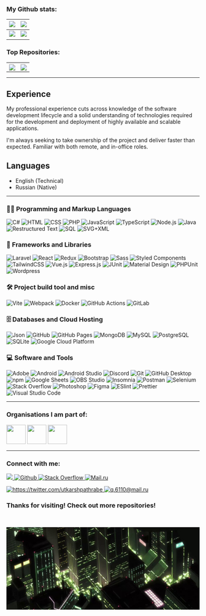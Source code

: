 

<!--
github, default, buefy, swift, transparent, vue
-->

<!--
<picture>
    <source
        srcset="assets/images/sidebar.jpg"
        media="(prefers-color-scheme: dark)"
    />
    <source
        srcset="assets/images/sidebar.jpg"
        media="(prefers-color-scheme: light), (prefers-color-scheme: no-preference)"
    />
    <img src="assets/images/sidebar.jpg" />
</picture>
-->
<!--
<picture>
    <source media="(prefers-color-scheme: dark)" srcset="https://user-images.githubusercontent.com/25423296/163456776-7f95b81a-f1ed-45f7-b7ab-8fa810d529fa.png">
    <img alt="Shows an illustrated sun in light color mode and a moon with stars in dark color mode." src="https://user-images.githubusercontent.com/25423296/163456779-a8556205-d0a5-45e2-ac17-42d089e3c3f8.png">
</picture>
-->

### My Github stats:

<table>
    <thead>
        <tr>
            <th>
                <img src="https://github-profile-summary-cards.vercel.app/api/cards/profile-details?username=veffo&theme=github" />
            </th>
            <th>
                <img src="https://github-readme-streak-stats.herokuapp.com/?user=veffo&theme=buefy&background=white" />
            </th>
        </tr>
    </thead>
    <tbody>
        <tr>
            <td>
                <img src="https://github-readme-stats.vercel.app/api?username=veffo&show_icons=true&locale=en&theme=buefy&count_private=true&include_all_commits=true&hide_border=true" />
            </td>
            <td>
                <img src="https://github-readme-stats.vercel.app/api/top-langs?username=anuraghazra&show_icons=true&locale=en&layout=compact&theme=buefy&langs_count=6&hide_border=true" />
            </td>
        </tr>
    </tbody>
</table>

### Top Repositories:

<table>
    <tbody>
        <tr>
            <td>
                <a href="https://github.com/veffo/Unity-2D-v6-Associative-Array-Limit" target="_blank">
                    <img align="center" src="https://github-readme-stats.vercel.app/api/pin/?username=veffo&repo=Unity-2D-v6-Associative-Array-Limit&theme=buefy&hide_border=true" />
                </a>
            </td>
            <td>
                <a href="https://github.com/anuraghazra/anuraghazra.github.io" target="_blank">
                    <img align="center" src="https://github-readme-stats.vercel.app/api/pin/?username=anuraghazra&repo=anuraghazra.github.io&theme=buefy&hide_border=true" />
                </a>
            </td>
        </tr>
    </tbody>
</table>

---

## Experience

My professional experience cuts across knowledge of the software development lifecycle and a solid understanding of technologies required for the development and deployment of highly available and scalable applications.

I'm always seeking to take ownership of the project and deliver faster than expected. Familiar with both remote, and in-office roles.

## Languages
- English (Technical)
- Russian (Native)

---

### :woman_technologist: Programming and Markup Languages

<p>
    <img alt="C#" src="https://custom-icon-badges.demolab.com/badge/C%23-68217A.svg?logo=cs2&logoColor=white" />
    <img alt="HTML" src="https://img.shields.io/badge/HTML-E34F26.svg?logo=html5&logoColor=white" />
    <img alt="CSS" src="https://img.shields.io/badge/CSS-1572B6.svg?logo=css3&logoColor=white" />
    <img alt="PHP" src="https://img.shields.io/badge/PHP-777BB4.svg?logo=php&logoColor=white" />
    <img alt="JavaScript" src="https://img.shields.io/badge/JavaScript-F7DF1E.svg?logo=javascript&logoColor=black" />
    <img alt="TypeScript" src="https://img.shields.io/badge/TypeScript-007ACC.svg?logo=typescript&logoColor=white" />
    <img alt="Node.js" src="https://img.shields.io/badge/Node.js-43853D.svg?logo=node.js&logoColor=white" />
    <img alt="Java" src="https://custom-icon-badges.demolab.com/badge/Java-007396.svg?logo=java&logoColor=white" />
    <img alt="Restructured Text" src="https://img.shields.io/badge/Restructured Text-3a4148.svg?logo=readthedocs&logoColor=white" />
    <img alt="SQL" src="https://custom-icon-badges.demolab.com/badge/SQL-025E8C.svg?logo=database&logoColor=white" />
    <img alt="SVG+XML" src="https://img.shields.io/badge/SVG%2BXML-e0982c.svg?logo=svg&logoColor=white" />
</p>

### 🧰 Frameworks and Libraries

<p>
    <img alt="Laravel" src="https://img.shields.io/badge/-Laravel-00599C?style=flat-square&logo=Laravel" />
    <img alt="React" src="https://img.shields.io/badge/-React-45b8d8?style=flat-square&logo=react&logoColor=white" />
    <img alt="Redux" src="https://img.shields.io/badge/-Redux-764ABC?style=flat-square&logo=redux&logoColor=white" />
    <img alt="Bootstrap" src="https://img.shields.io/badge/Bootstrap-7952B3.svg?logo=bootstrap&logoColor=white" />
    <img alt="Sass" src="https://img.shields.io/badge/-Sass-CC6699?style=flat-square&logo=sass&logoColor=white" />
    <img alt="Styled Components" src="https://img.shields.io/badge/-Styled_Components-db7092?style=flat-square&logo=styled-components&logoColor=white" />
    <img alt="TailwindCSS" src="https://img.shields.io/badge/-TailwindCSS-%231a202c?style=flat-square&logo=tailwind-css" />
    <img alt="Vue.js" src="https://img.shields.io/static/v1?label=&message=Vue.js&color=4FC08D&logo=vuedotjs&logoColor=white" />
    <img alt="Express.js" src="https://img.shields.io/badge/Express.js-404d59.svg?logo=express&logoColor=white" />
    <img alt="JUnit" src="https://custom-icon-badges.demolab.com/badge/JUnit-25A162.svg?logo=check-circle&logoColor=white" />
    <img alt="Material Design" src="https://img.shields.io/badge/Material%20Design-0081CB.svg?logo=material-design&logoColor=white" />
    <img alt="PHPUnit" src="https://custom-icon-badges.demolab.com/badge/PHPUnit-366488.svg?logo=test-tube&logoColor=white" />
    <img alt="Wordpress" src="https://img.shields.io/badge/Wordpress-21759B?logo=wordpress&logoColor=white" />
</p>

### 🛠️ Project build tool and misc

<p>
    <img alt="Vite" src="https://img.shields.io/badge/-Vite-%23646CFF?style=flat-square&logo=vite&logoColor=white" />
    <img alt="Webpack" src="https://img.shields.io/badge/-Webpack-2B3A42?style=flat-square&logo=webpack&logoColor=white" />
    <img alt="Docker" src="https://img.shields.io/badge/-Docker-46a2f1?style=flat-square&logo=docker&logoColor=white" />
    <img alt="GitHub Actions" src="https://img.shields.io/badge/-Github_Actions-2088FF?style=flat-square&logo=github-actions&logoColor=white" />
    <img alt="GitLab" src="https://img.shields.io/badge/-GitLab-FCA121?style=flat-square&logo=gitlab" />
</p>

### 🗄️ Databases and Cloud Hosting

<p>
    <img alt="Json" src="https://img.shields.io/badge/json-5E5C5C?style=flat&logo=json&logoColor=white" />
    <img alt="GitHub" src="https://img.shields.io/badge/-GitHub-181717?style=flat-square&logo=github" />
    <img alt="GitHub Pages" src="https://img.shields.io/badge/GitHub%20Pages-327FC7.svg?logo=github&logoColor=white" />
    <img alt="MongoDB" src ="https://img.shields.io/badge/MongoDB-4ea94b.svg?logo=mongodb&logoColor=white" />
    <img alt="MySQL" src="https://img.shields.io/badge/MySQL-F6A113.svg?logo=mysql&logoColor=white" />
    <img alt="PostgreSQL" src ="https://img.shields.io/badge/PostgreSQL-316192.svg?logo=postgresql&logoColor=white" />
    <img alt="SQLite" src ="https://img.shields.io/badge/SQLite-07405e.svg?logo=sqlite&logoColor=white" />
    <img alt="Google Cloud Platform" src="https://img.shields.io/badge/-Google_Cloud_Platform-1a73e8?style=flat-square&logo=google-cloud&logoColor=white" />
</p>

### 💻 Software and Tools

<p>
    <img alt="Adobe" src="https://img.shields.io/badge/Adobe-FF0000.svg?logo=adobe&logoColor=white" />
    <img alt="Android" src="https://img.shields.io/badge/Android-3DDC84?logo=android&logoColor=white" />
    <img alt="Android Studio" src="https://img.shields.io/badge/Android%20Studio-008678.svg?logo=android-studio&logoColor=white" />
    <img alt="Discord" src="https://img.shields.io/badge/-Discord-5865F2.svg?logo=discord&logoColor=white" />
    <img alt="Git" src="https://img.shields.io/badge/Git-F05033.svg?logo=git&logoColor=white" />
    <img alt="GitHub Desktop" src="https://img.shields.io/badge/GitHub%20Desktop-8034A9.svg?logo=github&logoColor=white" />
    <img alt="npm" src="https://img.shields.io/badge/-NPM-CB3837?style=flat-square&logo=npm&logoColor=white" />
    <img alt="Google Sheets" src="https://img.shields.io/badge/Sheets-34A853.svg?logo=google%20sheets&logoColor=white" />
    <img alt="OBS Studio" src="https://img.shields.io/badge/-OBS-302E31?logo=obs-studio&logoColor=white" />
    <img alt="Insomnia" src="https://img.shields.io/badge/-Insomnia-5849BE?style=flat-square&logo=insomnia&logoColor=white" />
    <img alt="Postman" src="https://img.shields.io/badge/Postman-FF6C37?logo=postman&logoColor=white" />
    <img alt="Selenium" src="https://img.shields.io/static/v1?label=&message=Selenium&color=43B02A&logo=selenium&logoColor=white" />
    <img alt="Stack Overflow" src="https://img.shields.io/badge/-Stack%20Overflow-FE7A16?logo=stack-overflow&logoColor=white" />
    <img alt="Photoshop" src="https://img.shields.io/badge/Adobe%20Photoshop-31A8FF?style=flat&logo=Adobe%20Photoshop&logoColor=black" />
    <img alt="Figma" src="https://img.shields.io/badge/Figma-F24E1E?style=flat&logo=figma&logoColor=white" />
    <img alt="ESlint" src="https://img.shields.io/badge/-ESLint-%234B32C3?style=flat-square&logo=eslint" />
    <img alt="Prettier" src="https://img.shields.io/badge/-Prettier-%23F7B93E?style=flat-square&logo=prettier&logoColor=ffffff" />
    <img alt="Visual Studio Code" src="https://img.shields.io/badge/Visual%20Studio%20Code-0078d7.svg?logo=visual-studio-code&logoColor=white" />
</p>

---

### Organisations I am part of:

<p>
    <img width= "50" height= "50" src= "https://avatars.githubusercontent.com/u/66388388?s=88&v=4" />
    <img width= "50" height= "50" src= "https://avatars.githubusercontent.com/u/35373879?s=60&v=4" />
    <img width= "50" height= "50" src= "https://avatars.githubusercontent.com/u/87652881?s=200&v=4" />
</p>

---

### Connect with me:

<p>
    <a href="https://t.me/moepoi" target="_blank">
        <img src="https://img.shields.io/badge/Telegram-%40moepoi-28a8ea" />
    </a>
    <a href="#">
        <img alt="Github" src="http://img.shields.io/badge/-@veffo-black?style=flat-square&logo=github&link=https://github.com/Defcon27/" />
    </a>
    <a href="#">
        <img alt="Stack Overflow" src="https://img.shields.io/badge/-Stack%20Overflow-FE7A16?logo=stack-overflow&logoColor=white" />
    </a>
    <a href="#">
        <img alt="Mail.ru" src="https://img.shields.io/badge/-Mail.ru-d14836?style=flat-square&logo=Gmail&logoColor=white&link=mailto:q.6110@mail.ru" />
    </a>
</p>

<p>
    <a href="https://twitter.com/utkarshpathrabe" target="_blank">
        <img width="30" height="30" src="https://www.vectorlogo.zone/logos/twitter/twitter-official.svg" alt="https://twitter.com/utkarshpathrabe" />
    </a>
    <a href="mailto:q.6110@mail.ru">
        <img width="30" height="30" src="https://www.vectorlogo.zone/logos/gmail/gmail-icon.svg" alt="q.6110@mail.ru" />
    </a>
</p>

<!--
<p align="center">This <i>README</i> file is generated <b>every 3 hours</b>!</br>Last refresh: Friday, 20 December, 01:03 CET<br /><a href="https://medium.com/@th.guibert/how-to-create-a-self-updating-readme-md-for-your-github-profile-f8b05744ca91">Create your own here!</a></p>
-->

### Thanks for visiting! Check out more repositories!

<br />

<p>
    <img alt="Json" src="assets/images/footer.jpg" />
</p>
